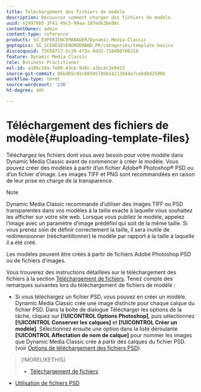 ```yaml
---
title: Téléchargement des fichiers de modèle
description: Découvrez comment charger des fichiers de modèle.
uuid: e19979b5-3f41-49c5-99aa-107ede3be98c
contentOwner: admin
content-type: reference
products: SG_EXPERIENCEMANAGER/Dynamic-Media-Classic
geptopics: SG_SCENESEVENONDEMAND_PK/categories/template_basics
discoiquuid: 75658717-5c39-473e-9d32-718d00706310
feature: Dynamic Media Classic
role: Business Practitioner
exl-id: a105c18a-7e06-43cb-938c-a3bcdc3e9d22
source-git-commit: 06bd65c92c88595786b14213944a7cebd0d2590b
workflow-type: tm+mt
source-wordcount: '236'
ht-degree: 48%

---
```


# Téléchargement des fichiers de modèle{#uploading-template-files}

Téléchargez les fichiers dont vous avez besoin pour votre modèle dans Dynamic Media Classic avant de commencer à créer le modèle. Vous pouvez créer des modèles à partir d’un fichier Adobe® Photoshop® PSD ou d’un fichier d’image. Les images TIFF et PNG sont recommandées en raison de leur prise en charge de la transparence.

>[!NOTE]
>
>Dynamic Media Classic recommande d’utiliser des images TIFF ou PSD transparentes dans vos modèles à la taille exacte à laquelle vous souhaitez les afficher sur votre site web. Lorsque vous publiez le modèle, appelez l’image avec un paramètre d’image prédéfini qui soit de la même taille. Si vous prenez soin de définir correctement la taille, il sera inutile de redimensionner (rééchantillonner) le modèle par rapport à la taille à laquelle il a été créé.

Les modèles peuvent être créés à partir de fichiers Adobe Photoshop PSD ou de fichiers d’images. 

Vous trouverez des instructions détaillées sur le téléchargement des fichiers à la section [Téléchargement de fichiers](uploading-files.md#uploading_files). Tenez compte des remarques suivantes lors du téléchargement de fichiers de modèle :

* Si vous téléchargez un fichier PSD, vous pouvez en créer un modèle. Dynamic Media Classic crée une image distincte pour chaque calque du fichier PSD. Dans la boîte de dialogue Télécharger les options de la tâche, cliquez sur **[!UICONTROL Options Photoshop]**, puis sélectionnez **[!UICONTROL Conserver les calques]** et **[!UICONTROL Créer un modèle]**. Sélectionnez ensuite une option dans la liste déroulante **[!UICONTROL Affectation de nom de calque]** pour nommer les images que Dynamic Media Classic crée à partir des calques du fichier PSD.
(voir [Options de téléchargement des fichiers PSD](psd-files.md#psd_upload_options)).

<!-- THERE IS NO LONGER AN IMAGE EDITING OPTIONS MENU * If you are uploading images, you can create a mask from its clipping path. This option applies to images created with image-editing applications in which a clipping path was created. In the Upload Job Options dialog box, select Image Editing Options and select the Create Mask From Clipping Path option. 
See [Image editing options at upload](image-editing-options-upload.md#image-editing-options-at-upload). -->

>[!MORELIKETHIS]
>
>* [Téléchargement de fichiers](uploading-files.md#uploading_your_files)
* [Utilisation de fichiers PSD ](psd-files.md#working_with_psd_files)


